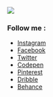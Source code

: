 ![](https://cdn.jsdelivr.net/gh/aallithioo/CDN/Images/GitHub-Profile-Header.png)

### Follow me :
- [Instagram](https://instagram.com/aallithioo)
- [Facebook](https://instagram.com/aallithioo)
- [Twitter](https://instagram.com/aallithioo)
- [Codepen](https://instagram.com/aallithioo)
- [Pinterest](https://instagram.com/aallithioo)
- [Dribble](https://instagram.com/aallithioo)
- [Behance](https://instagram.com/aallithioo)

<!--
### Hi there 👋


**allithio/allithio** is a ✨ _special_ ✨ repository because its `README.md` (this file) appears on your GitHub profile.

Here are some ideas to get you started:

- 🔭 I’m currently working on ...
- 🌱 I’m currently learning ...
- 👯 I’m looking to collaborate on ...
- 🤔 I’m looking for help with ...
- 💬 Ask me about ...
- 📫 How to reach me: ...
- 😄 Pronouns: ...
- ⚡ Fun fact: ...
-->

